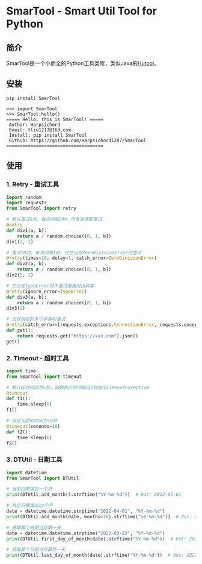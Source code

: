 # SmarTool - Smart Util Tool for Python

## 简介

SmarTool是一个小而全的Python工具类库，类似Java的[Hutool][1]。

## 安装

`pip install SmarTool`
```commandline
>>> import SmarTool
>>> SmarTool.hello()
===== Hello, this is SmarTool! =====
 Author: Harpsichord
 Email: tliu1217@163.com
 Install: pip install SmarTool
 Github: https://github.com/Harpsichord1207/SmarTool
====================================
```

## 使用

### 1. Retry - 重试工具

```python
import random
import requests
from SmarTool import retry

# 默认重试5次，每次间隔2秒，所有异常都重试
@retry
def div1(a, b):
    return a / random.choice([0, 1, b])
div1(2, 1)

# 重试10次，每次间隔1秒，仅在出现ZeroDivisionError时重试
@retry(times=10, delay=1, catch_error=ZeroDivisionError)
def div2(a, b):
    return a / random.choice([0, 1, b])
div2(2, 1)

# 在出现TypeError时不重试直接抛出异常
@retry(ignore_error=TypeError)
def div3(a, b):
    return a / random.choice([0, 1, b])
div3(2)

# 出现指定的多个异常时重试
@retry(catch_error=[requests.exceptions.ConnectionError, requests.exceptions.ConnectTimeout])
def get():
    return requests.get("https://xxx.com").json()
get()
```

### 2. Timeout - 超时工具

```python
import time
from SmarTool import timeout

# 默认超时时间为5秒，函数执行时间超过5秒抛出TimeoutException
@timeout
def f1():
    time.sleep(6)
f1()

# 自定义超时时间为10秒
@timeout(seconds=10)
def f2():
    time.sleep(6)
f2()
```

### 3. DTUtil - 日期工具

```python
import datetime
from SmarTool import DTUtil

# 当前日期增加一个月
print(DTUtil.add_month().strftime("%Y-%m-%d"))  # Out: 2022-05-01

# 指定日期增加10个月
date = datetime.datetime.strptime("2022-04-01", "%Y-%m-%d")
print(DTUtil.add_month(date, months=10).strftime("%Y-%m-%d"))  # Out: 2023-02-01

# 获取某个日期当月第一天
date = datetime.datetime.strptime("2022-03-22", "%Y-%m-%d")
print(DTUtil.first_day_of_month(date).strftime("%Y-%m-%d"))  # Out: 2022-03-01

# 获取某个日期当月最后一天
print(DTUtil.last_day_of_month(date).strftime("%Y-%m-%d"))  # Out: 2022-03-31
```

[1]: https://github.com/dromara/hutool
